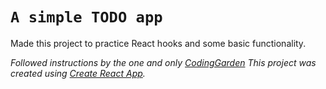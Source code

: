 # `A simple TODO app`

Made this project to practice React hooks and some basic functionality.

*Followed instructions by the one and only [CodingGarden](https://www.youtube.com/channel/UCLNgu_OupwoeESgtab33CCw)*
*This project was created using [Create React App](https://github.com/facebook/create-react-app).*
